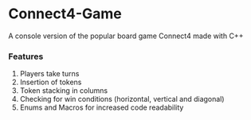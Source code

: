 # Connect4-Game
A console version of the popular board game Connect4 made with C++

### Features
1. Players take turns
2. Insertion of tokens
3. Token stacking in columns
4. Checking for win conditions (horizontal, vertical and diagonal)
5. Enums and Macros for increased code readability